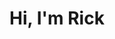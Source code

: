 ---
layout: home
permalink: "/"
title: "Hi, I'm Rick"
description: "I specialise in product design, product management, UX, digital strategy, optimisation & leadership. Below is a selection of recent projects I have worked on."
meta_description: "Rick Findlater - Product design & management, digital strategy, optimisation & leadership"
meta_title: Rick Findlater
subscribe: false

projects:
  heading: ""
  sub_heading: ""
  limit: 8
  sort: weight # date | weight
  view_more_button_text: ""
  view_more_button_link: ""
  view_more_button_align: ""
  columns: 2 # 1 | 2 | 3 | 4

posts: false
---